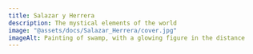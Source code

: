 ```yaml
---
title: Salazar y Herrera
description: The mystical elements of the world
image: "@assets/docs/Salazar_Herrera/cover.jpg"
imageAlt: Painting of swamp, with a glowing figure in the distance
---
```

